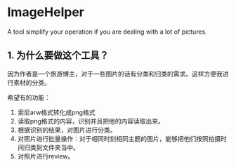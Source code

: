 # ImageHelper
A tool simplify your operation if you are dealing with a lot of pictures.

## 1. 为什么要做这个工具？

因为作者是一个旅游博主，对于一些图片的话有分类和归类的需求。这样方便我进行素材的分类。

希望有的功能：

1. 索尼arw格式转化成png格式
2. 读取png格式的内容，识别并且把他的内容读取出来。
3. 根据识别的结果，对图片进行分类。
4. 对照片进行批量操作：对于相同时刻相同主题的图片，能够把他们按照拍摄时间归类到文件夹当中。
5. 对照片进行review。
